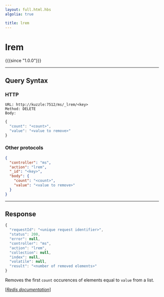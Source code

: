 ```yaml
---
layout: full.html.hbs
algolia: true

title: lrem
---
```



# lrem

{{{since "1.0.0"}}}



---

## Query Syntax

### HTTP

```http
URL: http://kuzzle:7512/ms/_lrem/<key>
Method: DELETE  
Body:
```


```js
{
  "count": "<count>",
  "value": "<value to remove>"
}
```



### Other protocols


```json
{
  "controller": "ms",
  "action": "lrem",
  "_id": "<key>",
  "body": {
    "count": "<count>",
    "value": "<value to remove>"
  }
}
```

---

## Response

```javascript
{
  "requestId": "<unique request identifier>",
  "status": 200,
  "error": null,
  "controller": "ms",
  "action": "lrem",
  "collection": null,
  "index": null,
  "volatile": null,
  "result": "<number of removed elements>"
}
```

Removes the first `count` occurences of elements equal to `value` from a list.

[[_Redis documentation_]](https://redis.io/commands/lrem)

